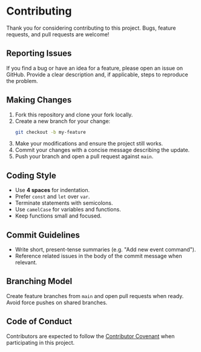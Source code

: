 # Contributing

Thank you for considering contributing to this project. Bugs, feature requests, and pull requests are welcome!

## Reporting Issues

If you find a bug or have an idea for a feature, please open an issue on GitHub. Provide a clear description and, if applicable, steps to reproduce the problem.

## Making Changes

1. Fork this repository and clone your fork locally.
2. Create a new branch for your change:
   ```bash
   git checkout -b my-feature
   ```
3. Make your modifications and ensure the project still works.
4. Commit your changes with a concise message describing the update.
5. Push your branch and open a pull request against `main`.

## Coding Style

- Use **4 spaces** for indentation.
- Prefer `const` and `let` over `var`.
- Terminate statements with semicolons.
- Use `camelCase` for variables and functions.
- Keep functions small and focused.

## Commit Guidelines

- Write short, present-tense summaries (e.g. "Add new event command").
- Reference related issues in the body of the commit message when relevant.

## Branching Model

Create feature branches from `main` and open pull requests when ready. Avoid force pushes on shared branches.

## Code of Conduct

Contributors are expected to follow the [Contributor Covenant](https://www.contributor-covenant.org/version/2/1/code_of_conduct/) when participating in this project.
